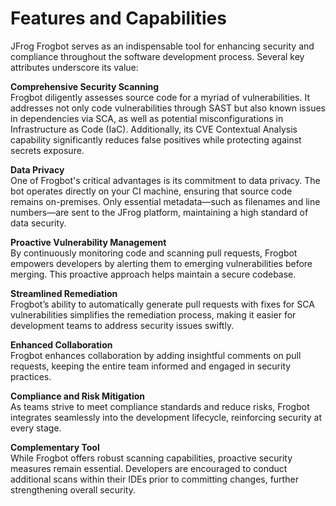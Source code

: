 # Features and Capabilities

JFrog Frogbot serves as an indispensable tool for enhancing security and compliance throughout the software development process. Several key attributes underscore its value:

**Comprehensive Security Scanning**\
Frogbot diligently assesses source code for a myriad of vulnerabilities. It addresses not only code vulnerabilities through SAST but also known issues in dependencies via SCA, as well as potential misconfigurations in Infrastructure as Code (IaC). Additionally, its CVE Contextual Analysis capability significantly reduces false positives while protecting against secrets exposure.

**Data Privacy**\
One of Frogbot's critical advantages is its commitment to data privacy. The bot operates directly on your CI machine, ensuring that source code remains on-premises. Only essential metadata—such as filenames and line numbers—are sent to the JFrog platform, maintaining a high standard of data security.

**Proactive Vulnerability Management**\
By continuously monitoring code and scanning pull requests, Frogbot empowers developers by alerting them to emerging vulnerabilities before merging. This proactive approach helps maintain a secure codebase.

**Streamlined Remediation**\
Frogbot’s ability to automatically generate pull requests with fixes for SCA vulnerabilities simplifies the remediation process, making it easier for development teams to address security issues swiftly.

**Enhanced Collaboration**\
Frogbot enhances collaboration by adding insightful comments on pull requests, keeping the entire team informed and engaged in security practices.

**Compliance and Risk Mitigation**\
As teams strive to meet compliance standards and reduce risks, Frogbot integrates seamlessly into the development lifecycle, reinforcing security at every stage.

**Complementary Tool**\
While Frogbot offers robust scanning capabilities, proactive security measures remain essential. Developers are encouraged to conduct additional scans within their IDEs prior to committing changes, further strengthening overall security.
